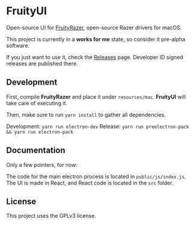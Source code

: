 # FruityUI

Open-source UI for [FruityRazer](https://github.com/FruityRazer/FruityRazer), open-source Razer drivers for macOS.

This project is currently in a **works for me** state, so consider it pre-alpha software.

If you just want to use it, check the [Releases](https://github.com/FruityRazer/FruityUI/releases) page. Developer ID signed releases are published there.

## Development

First, compile **FruityRazer** and place it under `resources/mac`. **FruityUI** will take care of executing it.

Then, make sure to run `yarn install` to gather all dependencies.

Development: `yarn run electron-dev`
Release: `yarn run preelectron-pack && yarn run electron-pack`

## Documentation

Only a few pointers, for now:

The code for the main electron process is located in `public/js/index.js`.
The UI is made in React, and React code is located in the `src` folder.

## License

This project uses the GPLv3 license.
